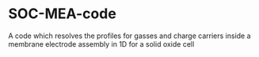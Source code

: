 # SOC-MEA-code
A code which resolves the profiles for gasses and charge carriers inside a membrane electrode assembly in 1D for a solid oxide cell
